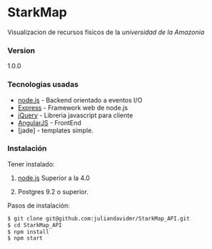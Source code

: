 # StarkMap

Visualizacion de recursos fisicos de la *universidad de la Amazonia*

### Version
1.0.0

### Tecnologias usadas

* [node.js] - Backend orientado a eventos I/O
* [Express] - Framework web de node.js
* [jQuery] - Libreria javascript para cliente
* [AngularJS] - FrontEnd
* [jade] - templates simple.

### Instalación

Tener instalado:
1. [node.js] Superior a la 4.0


3. Postgres 9.2 o superior.

Pasos de instalación:

```sh
$ git clone git@github.com:juliandavidmr/StarkMap_API.git
$ cd StarkMap_API
$ npm install
$ npm start
```

   [node.js]: <http://nodejs.org>
   [jQuery]: <http://jquery.com>   
   [express]: <http://expressjs.com>
   [AngularJS]: <http://angularjs.org>
   [Gulp]: <http://gulpjs.com>
   [socket.io]: <http://socket.io>
   [ejs]: <https://github.com/tj/ejs>
   [momentjs]: <http://momentjs.com/>
   [node mysql]: <https://github.com/felixge/node-mysql>
   [Bootstrap]: <http://getbootstrap.com/>
   [knexjs]: <http://knexjs.org/>
   [babel]: <https://babeljs.io/docs/setup/#installation>
